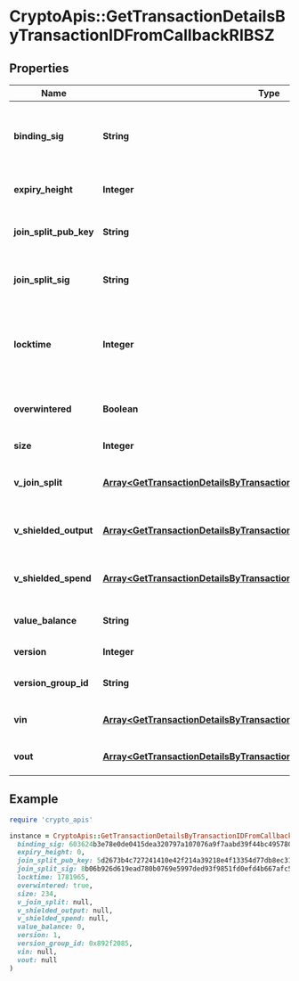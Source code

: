 # CryptoApis::GetTransactionDetailsByTransactionIDFromCallbackRIBSZ

## Properties

| Name | Type | Description | Notes |
| ---- | ---- | ----------- | ----- |
| **binding_sig** | **String** | It is used to enforce balance of Spend and Output transfers, in order to prevent their replay across transactions. |  |
| **expiry_height** | **Integer** | Represents a block height after which the transaction will expire. |  |
| **join_split_pub_key** | **String** | Represents an encoding of a JoinSplitSig public validating key. |  |
| **join_split_sig** | **String** | Is used to sign transactions that contain at least one JoinSplit description. |  |
| **locktime** | **Integer** | Represents the locktime on the transaction on the specific blockchain, i.e. the blockheight at which the transaction is valid. |  |
| **overwintered** | **Boolean** | \&quot;Overwinter\&quot; is the network upgrade for the Zcash blockchain. |  |
| **size** | **Integer** | Represents the total size of this transaction. |  |
| **v_join_split** | [**Array&lt;GetTransactionDetailsByTransactionIDRIBSZVJoinSplitInner&gt;**](GetTransactionDetailsByTransactionIDRIBSZVJoinSplitInner.md) | Represents a sequence of JoinSplit descriptions using BCTV14 proofs. |  |
| **v_shielded_output** | [**Array&lt;GetTransactionDetailsByTransactionIDRIBSZVShieldedOutputInner&gt;**](GetTransactionDetailsByTransactionIDRIBSZVShieldedOutputInner.md) | Object Array representation of transaction output descriptions |  |
| **v_shielded_spend** | [**Array&lt;GetTransactionDetailsByTransactionIDRIBSZVShieldedSpendInner&gt;**](GetTransactionDetailsByTransactionIDRIBSZVShieldedSpendInner.md) | Object Array representation of transaction spend descriptions |  |
| **value_balance** | **String** | String representation of the transaction value balance |  |
| **version** | **Integer** | Defines the version of the transaction. |  |
| **version_group_id** | **String** | Represents the transaction version group ID |  |
| **vin** | [**Array&lt;GetTransactionDetailsByTransactionIDRIBSZVinInner&gt;**](GetTransactionDetailsByTransactionIDRIBSZVinInner.md) | Object Array representation of transaction inputs |  |
| **vout** | [**Array&lt;GetTransactionDetailsByTransactionIDFromCallbackRIBSZVoutInner&gt;**](GetTransactionDetailsByTransactionIDFromCallbackRIBSZVoutInner.md) | Object Array representation of transaction outputs |  |

## Example

```ruby
require 'crypto_apis'

instance = CryptoApis::GetTransactionDetailsByTransactionIDFromCallbackRIBSZ.new(
  binding_sig: 603624b3e78e0de0415dea320797a107076a9f7aabd39f44bc4957803330e9891cb33744ac2ec749c2d2d341f29467c49c0ae35bf34765e2fb7c4cda68584804,
  expiry_height: 0,
  join_split_pub_key: 5d2673b4c727241410e42f214a39218e4f13354d77db8ec31243a7be7ed8e2b7,
  join_split_sig: 8b06b926d619ead780b0769e5997ded93f9851fd0efd4b667afc5bcc2792b26cd4a565b4efa7733535fdc09fa566ca59042785d7fd8043d37fdf9e144465080a,
  locktime: 1781965,
  overwintered: true,
  size: 234,
  v_join_split: null,
  v_shielded_output: null,
  v_shielded_spend: null,
  value_balance: 0,
  version: 1,
  version_group_id: 0x892f2085,
  vin: null,
  vout: null
)
```

